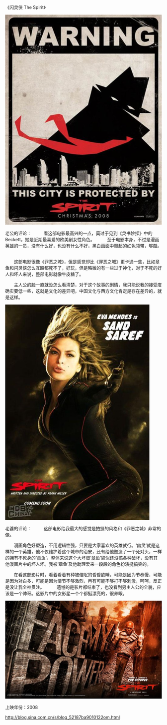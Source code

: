 《闪灵侠 The Spirit》

			
![](./img/52187ba9tbf5852bc4c27&690.jpg)

老公的评论：
 
　　看这部电影最高兴的一点，莫过于见到《灵书妙探》中的Beckett，她是近期最喜爱的欧美剧女性角色。
 
　　至于电影本身，不过是漫画英雄的一员，没有什么好，也没有什么不好，黑白画面中飘起的红色领带，够酷。
 

　　这部电影很像《罪恶之城》，但是感觉却比《罪恶之城》更卡通一些，比如章鱼和闪灵侠怎么互殴都死不了，好玩，但是略微的有一些过于神化，对于不死的好人和坏人来说，整部电影就像牛皮糖了。
 

　　主人公的脸一直就没怎么看清楚，对于这个故事的剧情，我只能说我的接受度确实要低一些，这就是文化的差异吧，中国文化与西方文化肯定是存在差异的，就是这样。

![](./img/52187ba9tbf58596e4807&690.jpg)

老婆的评论：
 
　　这部电影给我最大的感觉是拍摄的风格和《罪恶之城》非常的像。
 

　　漫画角色好塑造，不用逻辑性强，只要是大家喜欢的英雄就行。‘幽灵’就是这样的一个英雄，他不仅维护着这个城市的治安，还有给他塑造了一个死对头，一样的拥有不死身的‘章鱼’，整体来说这个大坏蛋‘章鱼’貌似还没搞各种破坏，没有其他漫画片中的坏人坏。我被‘章鱼’及他助理爱来一段段的角色扮演挺搞笑的。
 

　　在看这部影片时，看着看着有种被催眠的昏昏欲睡，可能是因为节奏慢，可能是因为对白多，可能是因为情节不够激烈，再有可能不够打不够刺激，呵呵，反正是没让我全神贯注。
 
　　遗憾的是影片都结束了，也没看到男主人公的全貌，应该是一个帅哥。这影片中的女影星一个个都挺漂亮的，很养眼。

![](./img/52187ba9tbf585aa4da37&690.jpg)

上映年份：2008							
		
http://blog.sina.com.cn/s/blog_52187ba9010122om.html

